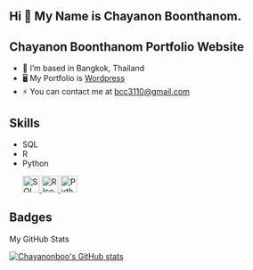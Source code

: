 ## Hi 👋 My Name is Chayanon Boonthanom.
## Chayanon Boonthanom Portfolio Website

- 🔭 I’m based in Bangkok, Thailand
- 🖥️ My Portfolio is [Wordpress](https://chayanonboo.com/)
- ⚡ You can contact me at bcc3110@gmail.com

## Skills
- SQL
- R
- Python
  <p align="left">
  <a href="https://en.wikipedia.org/wiki/SQL" target="_blank" rel="noreferrer">
    <img src="icons/sql-logo.svg" alt="SQL Icon" width="30" height="30" />
  </a>
  <a href="https://www.r-project.org/" target="_blank" rel="noreferrer">
    <img src="icons/r-logo.svg" alt="R Icon" width="30" height="30" />
  </a>
  <a href="https://www.python.org/" target="_blank" rel="noreferrer">
    <img src="icons/python-logo.svg" alt="Python Icon" width="30" height="30" />
  </a>
</p>



## Badges
My GitHub Stats

[![Chayanonboo's GitHub stats](https://github-readme-stats.vercel.app/api?username=Chayanonboo&show_icons=true&theme=radical)](https://github.com/Chayanonboo)


          
